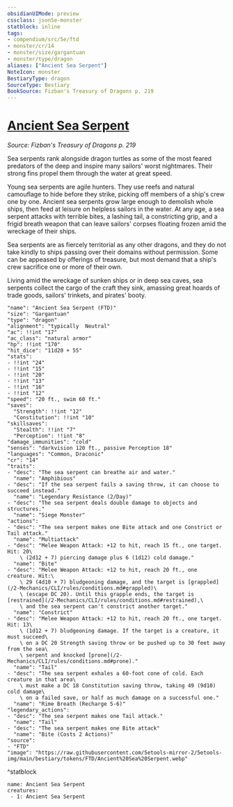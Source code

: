 ```yaml
---
obsidianUIMode: preview
cssclass: json5e-monster
statblock: inline
tags:
- compendium/src/5e/ftd
- monster/cr/14
- monster/size/gargantuan
- monster/type/dragon
aliases: ["Ancient Sea Serpent"]
NoteIcon: monster
BestiaryType: dragon
SourceType: Bestiary
BookSource: Fizban's Treasury of Dragons p. 219
---
```

# [Ancient Sea Serpent](2-Mechanics/CLI/bestiary/dragon/ancient-sea-serpent-ftd.md)
*Source: Fizban's Treasury of Dragons p. 219*  

Sea serpents rank alongside dragon turtles as some of the most feared predators of the deep and inspire many sailors' worst nightmares. Their strong fins propel them through the water at great speed.

Young sea serpents are agile hunters. They use reefs and natural camouflage to hide before they strike, picking off members of a ship's crew one by one. Ancient sea serpents grow large enough to demolish whole ships, then feed at leisure on helpless sailors in the water. At any age, a sea serpent attacks with terrible bites, a lashing tail, a constricting grip, and a frigid breath weapon that can leave sailors' corpses floating frozen amid the wreckage of their ships.

Sea serpents are as fiercely territorial as any other dragons, and they do not take kindly to ships passing over their domains without permission. Some can be appeased by offerings of treasure, but most demand that a ship's crew sacrifice one or more of their own.

Living amid the wreckage of sunken ships or in deep sea caves, sea serpents collect the cargo of the craft they sink, amassing great hoards of trade goods, sailors' trinkets, and pirates' booty.

```statblock
"name": "Ancient Sea Serpent (FTD)"
"size": "Gargantuan"
"type": "dragon"
"alignment": "typically  Neutral"
"ac": !!int "17"
"ac_class": "natural armor"
"hp": !!int "170"
"hit_dice": "11d20 + 55"
"stats":
- !!int "24"
- !!int "15"
- !!int "20"
- !!int "13"
- !!int "16"
- !!int "12"
"speed": "20 ft., swim 60 ft."
"saves":
  "Strength": !!int "12"
  "Constitution": !!int "10"
"skillsaves":
  "Stealth": !!int "7"
  "Perception": !!int "8"
"damage_immunities": "cold"
"senses": "darkvision 120 ft., passive Perception 18"
"languages": "Common, Draconic"
"cr": "14"
"traits":
- "desc": "The sea serpent can breathe air and water."
  "name": "Amphibious"
- "desc": "If the sea serpent fails a saving throw, it can choose to succeed instead."
  "name": "Legendary Resistance (2/Day)"
- "desc": "The sea serpent deals double damage to objects and structures."
  "name": "Siege Monster"
"actions":
- "desc": "The sea serpent makes one Bite attack and one Constrict or Tail attack."
  "name": "Multiattack"
- "desc": "Melee Weapon Attack: +12 to hit, reach 15 ft., one target. Hit: 20\
    \ (2d12 + 7) piercing damage plus 6 (1d12) cold damage."
  "name": "Bite"
- "desc": "Melee Weapon Attack: +12 to hit, reach 20 ft., one creature. Hit:\
    \ 29 (4d10 + 7) bludgeoning damage, and the target is [grappled](/2-Mechanics/CLI/rules/conditions.md#grappled)\
    \ (escape DC 20). Until this grapple ends, the target is [restrained](/2-Mechanics/CLI/rules/conditions.md#restrained),\
    \ and the sea serpent can't constrict another target."
  "name": "Constrict"
- "desc": "Melee Weapon Attack: +12 to hit, reach 20 ft., one target. Hit: 13\
    \ (1d12 + 7) bludgeoning damage. If the target is a creature, it must succeed\
    \ on a DC 20 Strength saving throw or be pushed up to 30 feet away from the sea\
    \ serpent and knocked [prone](/2-Mechanics/CLI/rules/conditions.md#prone)."
  "name": "Tail"
- "desc": "The sea serpent exhales a 60-foot cone of cold. Each creature in that area\
    \ must make a DC 18 Constitution saving throw, taking 49 (9d10) cold damage\
    \ on a failed save, or half as much damage on a successful one."
  "name": "Rime Breath (Recharge 5-6)"
"legendary_actions":
- "desc": "The sea serpent makes one Tail attack."
  "name": "Tail"
- "desc": "The sea serpent makes one Bite attack"
  "name": "Bite (Costs 2 Actions)"
"source":
- "FTD"
"image": "https://raw.githubusercontent.com/5etools-mirror-2/5etools-img/main/bestiary/tokens/FTD/Ancient%20Sea%20Serpent.webp"
```
^statblock

```encounter-table
name: Ancient Sea Serpent
creatures:
 - 1: Ancient Sea Serpent
```